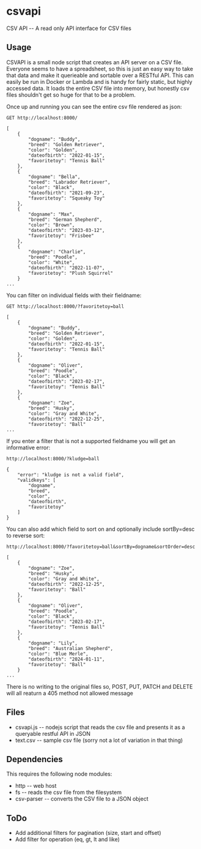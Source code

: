 # csvapi
CSV API -- A read only API interface for CSV files

## Usage
CSVAPI is a small node script that creates an API server on a CSV file.  Everyone seems to have a spreadsheet, so this is just an easy way to take that data and make it querieable and sortable over a RESTful API.  This can easily be run in Docker or Lambda and is handy for fairly static, but highly accessed data.  It loads the entire CSV file into memory, but honestly csv files shouldn't get so huge for that to be a problem. 

Once up and running you can see the entire csv file rendered as json:

```
GET http://localhost:8000/

[
    {
        "dogname": "Buddy",
        "breed": "Golden Retriever",
        "color": "Golden",
        "dateofbirth": "2022-01-15",
        "favoritetoy": "Tennis Ball"
    },
    {
        "dogname": "Bella",
        "breed": "Labrador Retriever",
        "color": "Black",
        "dateofbirth": "2021-09-23",
        "favoritetoy": "Squeaky Toy"
    },
    {
        "dogname": "Max",
        "breed": "German Shepherd",
        "color": "Brown",
        "dateofbirth": "2023-03-12",
        "favoritetoy": "Frisbee"
    },
    {
        "dogname": "Charlie",
        "breed": "Poodle",
        "color": "White",
        "dateofbirth": "2022-11-07",
        "favoritetoy": "Plush Squirrel"
    }
...
```

You can filter on individual fields with their fieldname:

```
GET http://localhost:8000/?favoritetoy=ball

[
    {
        "dogname": "Buddy",
        "breed": "Golden Retriever",
        "color": "Golden",
        "dateofbirth": "2022-01-15",
        "favoritetoy": "Tennis Ball"
    },
    {
        "dogname": "Oliver",
        "breed": "Poodle",
        "color": "Black",
        "dateofbirth": "2023-02-17",
        "favoritetoy": "Tennis Ball"
    },
    {
        "dogname": "Zoe",
        "breed": "Husky",
        "color": "Gray and White",
        "dateofbirth": "2022-12-25",
        "favoritetoy": "Ball"
...
```
If you enter a filter that is not a supported fieldname you will get an informative error:

```
http://localhost:8000/?kludge=ball

{
    "error": "kludge is not a valid field",
    "validkeys": [
        "dogname",
        "breed",
        "color",
        "dateofbirth",
        "favoritetoy"
    ]
}
```

You can also add which field to sort on and optionally include sortBy=desc to reverse sort:

```
http://localhost:8000/?favoritetoy=ball&sortBy=dogname&sortOrder=desc

[
    {
        "dogname": "Zoe",
        "breed": "Husky",
        "color": "Gray and White",
        "dateofbirth": "2022-12-25",
        "favoritetoy": "Ball"
    },
    {
        "dogname": "Oliver",
        "breed": "Poodle",
        "color": "Black",
        "dateofbirth": "2023-02-17",
        "favoritetoy": "Tennis Ball"
    },
    {
        "dogname": "Lily",
        "breed": "Australian Shepherd",
        "color": "Blue Merle",
        "dateofbirth": "2024-01-11",
        "favoritetoy": "Ball"
    }
...
```
There is no writing to the original files so, POST, PUT, PATCH and DELETE will all reaturn a 405 method not allowed message

## Files

* csvapi.js -- nodejs script that reads the csv file and presents it as a queryable restful API in JSON
* text.csv -- sample csv file (sorry not a lot of variation in that thing)

## Dependencies
This requires the following node modules:

* http -- web host
* fs -- reads the csv file from the filesystem
* csv-parser -- converts the CSV file to a JSON object

## ToDo

* Add additional filters for pagination (size, start and offset)
* Add filter for operation (eq, gt, lt and like)
  
